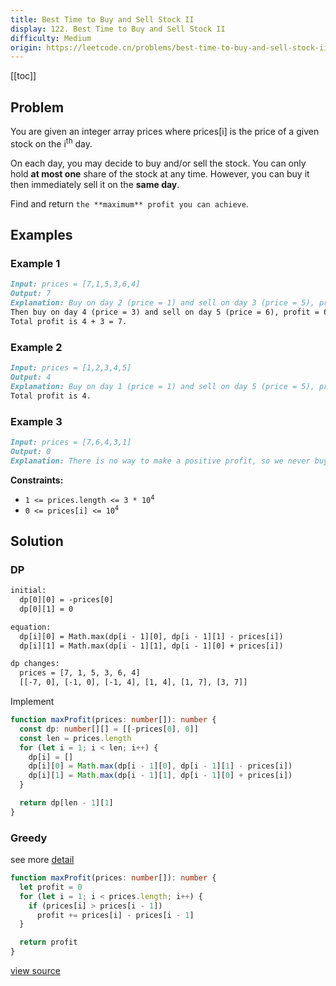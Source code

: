 ```yaml
---
title: Best Time to Buy and Sell Stock II
display: 122. Best Time to Buy and Sell Stock II
difficulty: Medium
origin: https://leetcode.cn/problems/best-time-to-buy-and-sell-stock-ii
---
```


[[toc]]

## Problem

You are given an integer array prices where prices[i] is the price of a given stock on the i<sup>th</sup> day.

On each day, you may decide to buy and/or sell the stock. You can only hold **at most one** share of the stock at any time. However, you can buy it then immediately sell it on the **same day**.

Find and return `the **maximum** profit you can achieve`.

## Examples

### Example 1

```md
Input: prices = [7,1,5,3,6,4]
Output: 7
Explanation: Buy on day 2 (price = 1) and sell on day 3 (price = 5), profit = 5-1 = 4.
Then buy on day 4 (price = 3) and sell on day 5 (price = 6), profit = 6-3 = 3.
Total profit is 4 + 3 = 7.
```

### Example 2

```md
Input: prices = [1,2,3,4,5]
Output: 4
Explanation: Buy on day 1 (price = 1) and sell on day 5 (price = 5), profit = 5-1 = 4.
Total profit is 4.
```

### Example 3

```md
Input: prices = [7,6,4,3,1]
Output: 0
Explanation: There is no way to make a positive profit, so we never buy the stock to achieve the maximum profit of 0.
```

**Constraints:**

- <code>1 &lt;= prices.length &lt;= 3 * 10<sup>4</sup></code>
- <code>0 &lt;= prices[i] &lt;= 10<sup>4</sup></code>

## Solution

### DP

```txt
initial:
  dp[0][0] = -prices[0]
  dp[0][1] = 0

equation:
  dp[i][0] = Math.max(dp[i - 1][0], dp[i - 1][1] - prices[i])
  dp[i][1] = Math.max(dp[i - 1][1], dp[i - 1][0] + prices[i])

dp changes:
  prices = [7, 1, 5, 3, 6, 4]
  [[-7, 0], [-1, 0], [-1, 4], [1, 4], [1, 7], [3, 7]]
```

Implement

```ts
function maxProfit(prices: number[]): number {
  const dp: number[][] = [[-prices[0], 0]]
  const len = prices.length
  for (let i = 1; i < len; i++) {
    dp[i] = []
    dp[i][0] = Math.max(dp[i - 1][0], dp[i - 1][1] - prices[i])
    dp[i][1] = Math.max(dp[i - 1][1], dp[i - 1][0] + prices[i])
  }

  return dp[len - 1][1]
}
```

### Greedy

see more [detail](/algorithms/greedy/122)

```ts
function maxProfit(prices: number[]): number {
  let profit = 0
  for (let i = 1; i < prices.length; i++) {
    if (prices[i] > prices[i - 1])
      profit += prices[i] - prices[i - 1]
  }

  return profit
}
```

[view source](https://leetcode.cn/problems/best-time-to-buy-and-sell-stock-ii)
